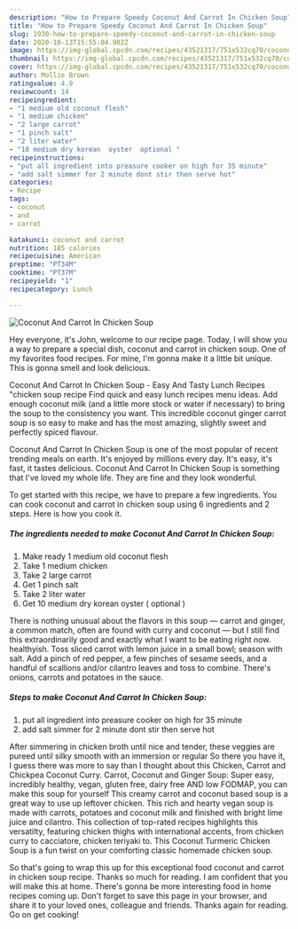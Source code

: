 ```yaml
---
description: "How to Prepare Speedy Coconut And Carrot In Chicken Soup"
title: "How to Prepare Speedy Coconut And Carrot In Chicken Soup"
slug: 1930-how-to-prepare-speedy-coconut-and-carrot-in-chicken-soup
date: 2020-10-13T15:55:04.902Z
image: https://img-global.cpcdn.com/recipes/43521317/751x532cq70/coconut-and-carrot-in-chicken-soup-recipe-main-photo.jpg
thumbnail: https://img-global.cpcdn.com/recipes/43521317/751x532cq70/coconut-and-carrot-in-chicken-soup-recipe-main-photo.jpg
cover: https://img-global.cpcdn.com/recipes/43521317/751x532cq70/coconut-and-carrot-in-chicken-soup-recipe-main-photo.jpg
author: Mollie Brown
ratingvalue: 4.9
reviewcount: 14
recipeingredient:
- "1 medium old coconut flesh"
- "1 medium chicken"
- "2 large carrot"
- "1 pinch salt"
- "2 liter water"
- "10 medium dry korean  oyster  optional "
recipeinstructions:
- "put all ingredient into preasure cooker on high for 35 minute"
- "add salt simmer for 2 minute dont stir then serve hot"
categories:
- Recipe
tags:
- coconut
- and
- carrot

katakunci: coconut and carrot 
nutrition: 185 calories
recipecuisine: American
preptime: "PT34M"
cooktime: "PT37M"
recipeyield: "1"
recipecategory: Lunch

---
```



![Coconut And Carrot In Chicken Soup](https://img-global.cpcdn.com/recipes/43521317/751x532cq70/coconut-and-carrot-in-chicken-soup-recipe-main-photo.jpg)

Hey everyone, it's John, welcome to our recipe page. Today, I will show you a way to prepare a special dish, coconut and carrot in chicken soup. One of my favorites food recipes. For mine, I'm gonna make it a little bit unique. This is gonna smell and look delicious.

Coconut And Carrot In Chicken Soup - Easy And Tasty Lunch Recipes &#34;chicken soup recipe Find quick and easy lunch recipes menu ideas. Add enough coconut milk (and a little more stock or water if necessary) to bring the soup to the consistency you want. This incredible coconut ginger carrot soup is so easy to make and has the most amazing, slightly sweet and perfectly spiced flavour.

Coconut And Carrot In Chicken Soup is one of the most popular of recent trending meals on earth. It's enjoyed by millions every day. It's easy, it's fast, it tastes delicious. Coconut And Carrot In Chicken Soup is something that I've loved my whole life. They are fine and they look wonderful.


To get started with this recipe, we have to prepare a few ingredients. You can cook coconut and carrot in chicken soup using 6 ingredients and 2 steps. Here is how you cook it.

<!--inarticleads1-->

##### The ingredients needed to make Coconut And Carrot In Chicken Soup:

1. Make ready 1 medium old coconut flesh
1. Take 1 medium chicken
1. Take 2 large carrot
1. Get 1 pinch salt
1. Take 2 liter water
1. Get 10 medium dry korean  oyster ( optional )


There is nothing unusual about the flavors in this soup — carrot and ginger, a common match, often are found with curry and coconut — but I still find this extraordinarily good and exactly what I want to be eating right now. healthyish. Toss sliced carrot with lemon juice in a small bowl; season with salt. Add a pinch of red pepper, a few pinches of sesame seeds, and a handful of scallions and/or cilantro leaves and toss to combine. There&#39;s onions, carrots and potatoes in the sauce. 

<!--inarticleads2-->

##### Steps to make Coconut And Carrot In Chicken Soup:

1. put all ingredient into preasure cooker on high for 35 minute
1. add salt simmer for 2 minute dont stir then serve hot


After simmering in chicken broth until nice and tender, these veggies are pureed until silky smooth with an immersion or regular So there you have it, I guess there was more to say than I thought about this Chicken, Carrot and Chickpea Coconut Curry. Carrot, Coconut and Ginger Soup: Super easy, incredibly healthy, vegan, gluten free, dairy free AND low FODMAP, you can make this soup for yourself This creamy carrot and coconut based soup is a great way to use up leftover chicken. This rich and hearty vegan soup is made with carrots, potatoes and coconut milk and finished with bright lime juice and cilantro. This collection of top-rated recipes highlights this versatilty, featuring chicken thighs with international accents, from chicken curry to cacciatore, chicken teriyaki to. This Coconut Turmeric Chicken Soup is a fun twist on your comforting classic homemade chicken soup. 

So that's going to wrap this up for this exceptional food coconut and carrot in chicken soup recipe. Thanks so much for reading. I am confident that you will make this at home. There's gonna be more interesting food in home recipes coming up. Don't forget to save this page in your browser, and share it to your loved ones, colleague and friends. Thanks again for reading. Go on get cooking!
